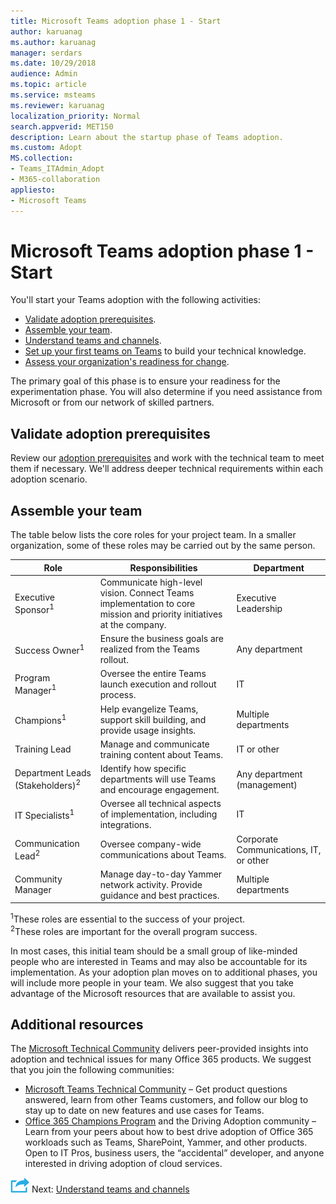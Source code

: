 ```yaml
---
title: Microsoft Teams adoption phase 1 - Start
author: karuanag
ms.author: karuanag
manager: serdars
ms.date: 10/29/2018
audience: Admin
ms.topic: article
ms.service: msteams
ms.reviewer: karuanag
localization_priority: Normal
search.appverid: MET150
description: Learn about the startup phase of Teams adoption. 
ms.custom: Adopt
MS.collection: 
- Teams_ITAdmin_Adopt
- M365-collaboration
appliesto: 
- Microsoft Teams
---
```



# Microsoft Teams adoption phase 1 - Start

You'll start your Teams adoption with the following activities:

- [Validate adoption prerequisites](#validate-adoption-prerequisites).
- [Assemble your team](#assemble-your-team).
- [Understand teams and channels](teams-adoption-understand-teams-and-channels.md).
- [Set up your first teams on Teams](teams-adoption-your-first-teams.md) to build your technical knowledge.
- [Assess your organization's readiness for change](teams-adoption-assess-readiness.md).

The primary goal of this phase is to ensure your readiness for the experimentation phase. You will also determine if you need assistance from Microsoft or from our network of skilled partners.  

## Validate adoption prerequisites

Review our [adoption prerequisites](teams-adoption-get-started.md#adoption-prerequisites) and work with the technical team to meet them if necessary. We'll address deeper technical requirements within each adoption scenario.

## Assemble your team

The table below lists the core roles for your project team. In a smaller organization, some of these roles may be carried out by the same person.

| Role | Responsibilities | Department |
| ---- | ---------------- | ---------- |
| Executive Sponsor<sup>1</sup> | Communicate high-level vision. Connect Teams implementation to core mission and priority initiatives at the company. | Executive Leadership |
| Success Owner<sup>1</sup> | Ensure the business goals are realized from the Teams rollout. | Any department |
| Program Manager<sup>1</sup> | Oversee the entire Teams launch execution and rollout process. | IT |
| Champions<sup>1</sup> | Help evangelize Teams, support skill building, and provide usage insights. | Multiple departments |
| Training Lead | Manage and communicate training content about Teams. | IT or other |
| Department Leads (Stakeholders)<sup>2</sup> | Identify how specific departments will use Teams and encourage engagement. | Any department (management) |
| IT Specialists<sup>1</sup> | Oversee all technical aspects of implementation, including integrations. | IT |
| Communication Lead<sup>2</sup> | Oversee company-wide communications about Teams. | Corporate Communications, IT, or other |
| Community Manager | Manage day-to-day Yammer network activity. Provide guidance and best practices. | Multiple departments |

<sup>1</sup>These roles are essential to the success of your project.</br>
<sup>2</sup>These roles are important for the overall program success.

In most cases, this initial team should be a small group of like-minded people who are interested in Teams and may also be accountable for its implementation. As your adoption plan moves on to additional phases, you will include more people in your team. We also suggest that you take advantage of the Microsoft resources that are available to assist you. 

## Additional resources

The [Microsoft Technical Community](https://aka.ms/TechCommunity) delivers peer-provided insights into adoption and technical issues for many Office 365 products. We suggest that you join the following communities:

- [Microsoft Teams Technical Community](https://aka.ms/TeamsCommunity) – Get product questions answered, learn from other Teams customers, and follow our blog to stay up to date on new features and use cases for Teams. 
- [Office 365 Champions Program](https://aka.ms/O365Champions) and the Driving Adoption community – Learn from your peers about how to best drive adoption of Office 365 workloads such as Teams, SharePoint, Yammer, and other products. Open to IT Pros, business users, the “accidental” developer, and anyone interested in driving adoption of cloud services.  


![Next Steps icon](media/teams-adoption-next-icon.png) Next: [Understand teams and channels](teams-adoption-understand-teams-and-channels.md)